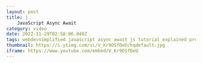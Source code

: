 ```yaml
---
layout: post
title: |
    JavaScript Async Await
category: video
date: 2022-11-29T02:58:06.040Z
tags: webdevsimplified javascript async await js tutorial explained promises vs function simplified easy
thumbnail: https://i.ytimg.com/vi/V_Kr9OSfDeU/hqdefault.jpg
iframe: https://www.youtube.com/embed/V_Kr9OSfDeU
---
```

